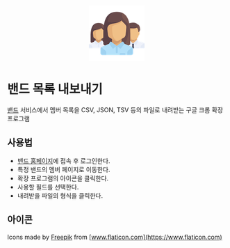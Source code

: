 <p align="center"><img src="icon-128.png" alt="밴드 목록 내보내기"></p>

# 밴드 목록 내보내기

[밴드](https://band.us) 서비스에서 멤버 목록을 CSV, JSON, TSV 등의 파일로 내려받는 구글 크롬 확장 프로그램

## 사용법

* [밴드 홈페이지](https://band.us)에 접속 후 로그인한다.
* 특정 밴드의 멤버 페이지로 이동한다.
* 확장 프로그램의 아이콘을 클릭한다.
* 사용할 필드를 선택한다.
* 내려받을 파일의 형식을 클릭한다.

## 아이콘

Icons made by [Freepik](https://www.flaticon.com/authors/freepik) from [www.flaticon.com](https://www.flaticon.com)
